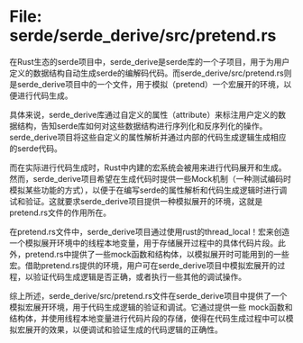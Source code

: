 # File: serde/serde_derive/src/pretend.rs

在Rust生态的serde项目中，serde_derive是serde库的一个子项目，用于为用户定义的数据结构自动生成serde的编解码代码。而serde_derive/src/pretend.rs则是serde_derive项目中的一个文件，用于模拟（pretend）一个宏展开的环境，以便进行代码生成。

具体来说，serde_derive库通过自定义的属性（attribute）来标注用户定义的数据结构，告知serde库如何对这些数据结构进行序列化和反序列化的操作。serde_derive项目将这些自定义的属性解析并通过内部的代码生成逻辑生成相应的serde代码。

而在实际进行代码生成时，Rust中内建的宏系统会被用来进行代码展开和生成。然而，serde_derive项目希望在生成代码时提供一些Mock机制（一种测试编码时模拟某些功能的方式），以便于在编写serde的属性解析和代码生成逻辑时进行调试和验证。这就要求serde_derive项目提供一种模拟展开的环境，这就是pretend.rs文件的作用所在。

在pretend.rs文件中，serde_derive项目通过使用rust的thread_local！宏来创造一个模拟展开环境中的线程本地变量，用于存储展开过程中的具体代码片段。此外，pretend.rs中提供了一些mock函数和结构体，以模拟展开时可能用到的一些宏。借助pretend.rs提供的环境，用户可在serde_derive项目中模拟宏展开的过程，以验证代码生成逻辑是否正确，或者执行一些其他的调试操作。

综上所述，serde_derive/src/pretend.rs文件在serde_derive项目中提供了一个模拟宏展开环境，用于代码生成逻辑的验证和调试。它通过提供一些 mock函数和结构体，并使用线程本地变量进行代码片段的存储，使得在代码生成过程中可以模拟宏展开的效果，以便调试和验证生成的代码逻辑的正确性。

